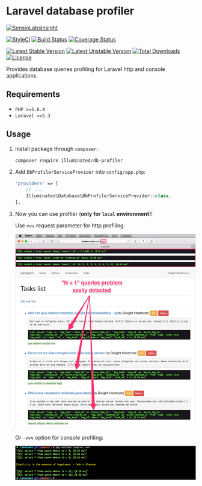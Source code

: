# Laravel database profiler

[![SensioLabsInsight](https://insight.sensiolabs.com/projects/8ec1928c-0727-427c-96e9-2a963eb6546b/big.png)](https://insight.sensiolabs.com/projects/8ec1928c-0727-427c-96e9-2a963eb6546b)

[![StyleCI](https://styleci.io/repos/68023936/shield?branch=master&style=flat)](https://styleci.io/repos/68023936)
[![Build Status](https://travis-ci.org/dmitry-ivanov/laravel-db-profiler.svg?branch=master)](https://travis-ci.org/dmitry-ivanov/laravel-db-profiler)
[![Coverage Status](https://coveralls.io/repos/github/dmitry-ivanov/laravel-db-profiler/badge.svg?branch=master)](https://coveralls.io/github/dmitry-ivanov/laravel-db-profiler?branch=master)

[![Latest Stable Version](https://poser.pugx.org/illuminated/db-profiler/v/stable)](https://packagist.org/packages/illuminated/db-profiler)
[![Latest Unstable Version](https://poser.pugx.org/illuminated/db-profiler/v/unstable)](https://packagist.org/packages/illuminated/db-profiler)
[![Total Downloads](https://poser.pugx.org/illuminated/db-profiler/downloads)](https://packagist.org/packages/illuminated/db-profiler)
[![License](https://poser.pugx.org/illuminated/db-profiler/license)](https://packagist.org/packages/illuminated/db-profiler)

Provides database queries profiling for Laravel http and console applications.

## Requirements
- `PHP >=5.6.4`
- `Laravel >=5.3`

## Usage

1. Install package through `composer`:
    ```shell
    composer require illuminated/db-profiler
    ```

2. Add `DbProfilerServiceProvider` into `config/app.php`:
    ```php
    'providers' => [
        // ...
        Illuminated\Database\DbProfilerServiceProvider::class,
    ],
    ```

3. Now you can use profiler (**only for `local` environment**)!

    Use `vvv` request parameter for http profiling:
    
    ![Http example](doc/img/example-http.png)
    
    Or `-vvv` option for console profiling:
    
    ![Console example](doc/img/example-console.png)
